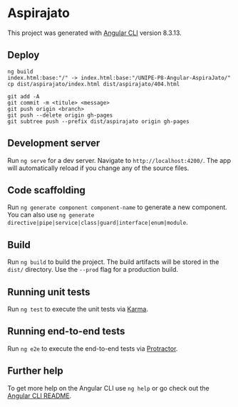 # Aspirajato

This project was generated with [Angular CLI](https://github.com/angular/angular-cli) version 8.3.13.

## Deploy
```
ng build
index.html:base:"/" -> index.html:base:"/UNIPE-P8-Angular-AspiraJato/"
cp dist/aspirajato/index.html dist/aspirajato/404.html

git add -A
git commit -m <titule> <message>
git push origin <branch>
git push --delete origin gh-pages
git subtree push --prefix dist/aspirajato origin gh-pages
```

## Development server

Run `ng serve` for a dev server. Navigate to `http://localhost:4200/`. The app will automatically reload if you change any of the source files.

## Code scaffolding

Run `ng generate component component-name` to generate a new component. You can also use `ng generate directive|pipe|service|class|guard|interface|enum|module`.

## Build

Run `ng build` to build the project. The build artifacts will be stored in the `dist/` directory. Use the `--prod` flag for a production build.

## Running unit tests

Run `ng test` to execute the unit tests via [Karma](https://karma-runner.github.io).

## Running end-to-end tests

Run `ng e2e` to execute the end-to-end tests via [Protractor](http://www.protractortest.org/).

## Further help

To get more help on the Angular CLI use `ng help` or go check out the [Angular CLI README](https://github.com/angular/angular-cli/blob/master/README.md).

